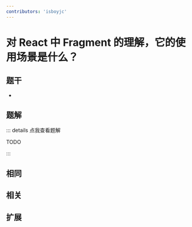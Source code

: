 ```yaml
---
contributors: 'isboyjc'
---
```


# 对 React 中 Fragment 的理解，它的使用场景是什么？


## 题干

- 



## 题解

::: details 点我查看题解

  TODO

:::



## 相同


## 相关


## 扩展

